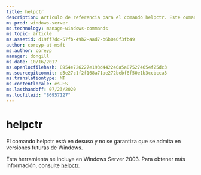 ```yaml
---
title: helpctr
description: Artículo de referencia para el comando helpctr. Este comando está en desuso y no se garantiza que se admita en versiones futuras de Windows.
ms.prod: windows-server
ms.technology: manage-windows-commands
ms.topic: article
ms.assetid: d19ff7dc-57fb-49b2-aad7-b6b040f3fb49
author: coreyp-at-msft
ms.author: coreyp
manager: dongill
ms.date: 10/16/2017
ms.openlocfilehash: 8954e726227e193d442240a5a875274654f25dc3
ms.sourcegitcommit: d5e27c1f2f168a71ae272bebf8f50e1b3ccbcca3
ms.translationtype: MT
ms.contentlocale: es-ES
ms.lasthandoff: 07/23/2020
ms.locfileid: "86957127"
---
```

# <a name="helpctr"></a>helpctr

El comando helpctr está en desuso y no se garantiza que se admita en versiones futuras de Windows.

Esta herramienta se incluye en Windows Server 2003. Para obtener más información, consulte [helpctr](/previous-versions/orphan-topics/ws.10/cc755821(v=ws.10)).
